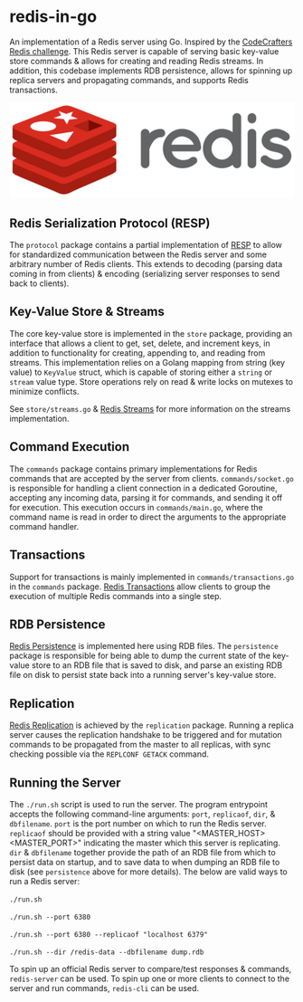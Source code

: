 # redis-in-go

An implementation of a Redis server using Go. Inspired by the [CodeCrafters Redis challenge](https://app.codecrafters.io/courses/redis/overview). This Redis server is capable of serving basic key-value store commands & allows for creating and reading Redis streams. In addition, this codebase implements RDB persistence, allows for spinning up replica servers and propagating commands, and supports Redis transactions.

![Redis Logo](./docs/assets/redis-logo.png)

## Redis Serialization Protocol (RESP)

The `protocol` package contains a partial implementation of [RESP](https://redis.io/docs/latest/develop/reference/protocol-spec/) to allow for standardized communication between the Redis server and some arbitrary number of Redis clients. This extends to decoding (parsing data coming in from clients) & encoding (serializing server responses to send back to clients).

## Key-Value Store & Streams

The core key-value store is implemented in the `store` package, providing an interface that allows a client to get, set, delete, and increment keys, in addition to functionality for creating, appending to, and reading from streams. This implementation relies on a Golang mapping from string (key value) to `KeyValue` struct, which is capable of storing either a `string` or `stream` value type. Store operations rely on read & write locks on mutexes to minimize conflicts.

See `store/streams.go` & [Redis Streams](https://redis.io/docs/latest/develop/data-types/streams/) for more information on the streams implementation.

## Command Execution

The `commands` package contains primary implementations for Redis commands that are accepted by the server from clients. `commands/socket.go` is responsible for handling a client connection in a dedicated Goroutine, accepting any incoming data, parsing it for commands, and sending it off for execution. This execution occurs in `commands/main.go`, where the command name is read in order to direct the arguments to the appropriate command handler.

## Transactions

Support for transactions is mainly implemented in `commands/transactions.go` in the `commands` package. [Redis Transactions](https://redis.io/docs/latest/develop/interact/transactions/) allow clients to group the execution of multiple Redis commands into a single step.

## RDB Persistence

[Redis Persistence](https://redis.io/docs/latest/operate/oss_and_stack/management/persistence/) is implemented here using RDB files. The `persistence` package is responsible for being able to dump the current state of the key-value store to an RDB file that is saved to disk, and parse an existing RDB file on disk to persist state back into a running server's key-value store.

## Replication

[Redis Replication](https://redis.io/docs/latest/operate/oss_and_stack/management/replication/) is achieved by the `replication` package. Running a replica server causes the replication handshake to be triggered and for mutation commands to be propagated from the master to all replicas, with sync checking possible via the `REPLCONF GETACK` command.

## Running the Server

The `./run.sh` script is used to run the server. The program entrypoint accepts the following command-line arguments: `port`, `replicaof`, `dir`, & `dbfilename`. `port` is the port number on which to run the Redis server. `replicaof` should be provided with a string value "<MASTER_HOST> <MASTER_PORT>" indicating the master which this server is replicating. `dir` & `dbfilename` together provide the path of an RDB file from which to persist data on startup, and to save data to when dumping an RDB file to disk (see `persistence` above for more details). The below are valid ways to run a Redis server:

`./run.sh`

`./run.sh --port 6380`

`./run.sh --port 6380 --replicaof "localhost 6379"`

`./run.sh --dir /redis-data --dbfilename dump.rdb`

To spin up an official Redis server to compare/test responses & commands, `redis-server` can be used. To spin up one or more clients to connect to the server and run commands, `redis-cli` can be used.
